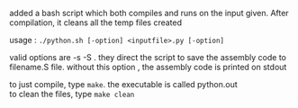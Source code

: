 added a bash script which both compiles and runs on the input given. After compilation, it cleans all the temp files created <br>

usage :   `./python.sh [-option] <inputfile>.py [-option]` <br>

valid options are -s -S . they direct the script to save the assembly code to filename.S file. without this option , the assembly code is printed on stdout<br>

to just compile, type `make`. the executable is called python.out <br>
to clean the files, type `make clean`<br>
